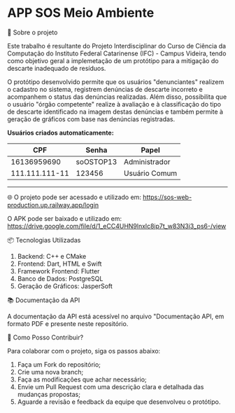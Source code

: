 # APP SOS Meio Ambiente

🚀 Sobre o projeto

Este trabalho é resultante do Projeto Interdisciplinar do Curso de Ciência da Computação do Instituto Federal Catarinense (IFC) - Campus Videira, tendo como objetivo geral a implemetação de um protótipo para a mitigação do descarte inadequado de resíduos.

O protótipo desenvolvido permite que os usuários "denunciantes" realizem o cadastro no sistema, registrem denúncias de descarte incorreto e acompanhem o status das denúncias realizadas. Além disso, possibilita que o usuário "órgão competente" realize à avaliação e à classificação do tipo de descarte identificado na imagem destas denúncias e também permite à geração de gráficos com base nas denúncias registradas.


**Usuários criados automaticamente:**

| CPF                                                     | Senha      | Papel              |
| --------------------------------------------------------| ---------- | ------------------ |
| 16136959690               | 	soOSTOP13 | Administrador      |
| 111.111.111-11   | 123456 | Usuário Comum      |

---

🌐 O projeto pode ser acessado e utilizado em:  https://sos-web-production.up.railway.app/login

O APK pode ser baixado e utilizado em: https://drive.google.com/file/d/1_eCC4UHN9lnxlc8ip7t_w83N3i3_ps6-/view


📦 Tecnologias Utilizadas

  1. Backend: C++ e CMake
  2. Frontend: Dart, HTML e Swift
  3. Framework Frontend: Flutter
  4. Banco de Dados: PostgreSQL
  5. Geração de Gráficos: JasperSoft

📚 Documentação da API

A documentação da API está acessível no arquivo "Documentação API, em formato PDF e presente neste repositório.


🤝 Como Posso Contribuir?

Para colaborar com o projeto, siga os passos abaixo:

  1. Faça um Fork do repositório;
  2. Crie uma nova branch;
  3. Faça as modificações que achar necessário;
  4. Envie um Pull Request com uma descrição clara e detalhada das mudanças propostas;
  5. Aguarde a revisão e feedback da equipe que desenvolveu o protótipo.
